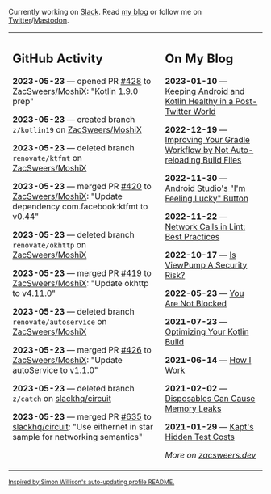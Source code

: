 Currently working on [Slack](https://slack.com/). Read [my blog](https://zacsweers.dev/) or follow me on [Twitter](https://twitter.com/ZacSweers)/[Mastodon](https://hachyderm.io/@ZacSweers).

<table><tr><td valign="top" width="60%">

## GitHub Activity
<!-- githubActivity starts -->
**2023-05-23** — opened PR [#428](https://github.com/ZacSweers/MoshiX/pull/428) to [ZacSweers/MoshiX](https://github.com/ZacSweers/MoshiX): "Kotlin 1.9.0 prep"

**2023-05-23** — created branch `z/kotlin19` on [ZacSweers/MoshiX](https://github.com/ZacSweers/MoshiX)

**2023-05-23** — deleted branch `renovate/ktfmt` on [ZacSweers/MoshiX](https://github.com/ZacSweers/MoshiX)

**2023-05-23** — merged PR [#420](https://github.com/ZacSweers/MoshiX/pull/420) to [ZacSweers/MoshiX](https://github.com/ZacSweers/MoshiX): "Update dependency com.facebook:ktfmt to v0.44"

**2023-05-23** — deleted branch `renovate/okhttp` on [ZacSweers/MoshiX](https://github.com/ZacSweers/MoshiX)

**2023-05-23** — merged PR [#419](https://github.com/ZacSweers/MoshiX/pull/419) to [ZacSweers/MoshiX](https://github.com/ZacSweers/MoshiX): "Update okhttp to v4.11.0"

**2023-05-23** — deleted branch `renovate/autoservice` on [ZacSweers/MoshiX](https://github.com/ZacSweers/MoshiX)

**2023-05-23** — merged PR [#426](https://github.com/ZacSweers/MoshiX/pull/426) to [ZacSweers/MoshiX](https://github.com/ZacSweers/MoshiX): "Update autoService to v1.1.0"

**2023-05-23** — deleted branch `z/catch` on [slackhq/circuit](https://github.com/slackhq/circuit)

**2023-05-23** — merged PR [#635](https://github.com/slackhq/circuit/pull/635) to [slackhq/circuit](https://github.com/slackhq/circuit): "Use eithernet in star sample for networking semantics"
<!-- githubActivity ends -->
</td><td valign="top" width="40%">

## On My Blog
<!-- blog starts -->
**2023-01-10** — [Keeping Android and Kotlin Healthy in a Post-Twitter World](https://www.zacsweers.dev/keeping-android-healthy/)

**2022-12-19** — [Improving Your Gradle Workflow by Not Auto-reloading Build Files](https://www.zacsweers.dev/improving-your-workflow-by-not-auto-reloading-build-files/)

**2022-11-30** — [Android Studio's "I'm Feeling Lucky" Button](https://www.zacsweers.dev/android-studios-im-feeling-lucky-button/)

**2022-11-22** — [Network Calls in Lint: Best Practices](https://www.zacsweers.dev/network-calls-in-lint-best-practices/)

**2022-10-17** — [Is ViewPump A Security Risk?](https://www.zacsweers.dev/is-viewpump-a-security-risk/)

**2022-05-23** — [You Are Not Blocked](https://www.zacsweers.dev/you-are-not-blocked/)

**2021-07-23** — [Optimizing Your Kotlin Build](https://www.zacsweers.dev/optimizing-your-kotlin-build/)

**2021-06-14** — [How I Work](https://www.zacsweers.dev/how-i-work/)

**2021-02-02** — [Disposables Can Cause Memory Leaks](https://www.zacsweers.dev/disposables-can-cause-memory-leaks/)

**2021-01-29** — [Kapt's Hidden Test Costs](https://www.zacsweers.dev/kapts-hidden-test-costs/)
<!-- blog ends -->
_More on [zacsweers.dev](https://zacsweers.dev/)_
</td></tr></table>

<sub><a href="https://simonwillison.net/2020/Jul/10/self-updating-profile-readme/">Inspired by Simon Willison's auto-updating profile README.</a></sub>
